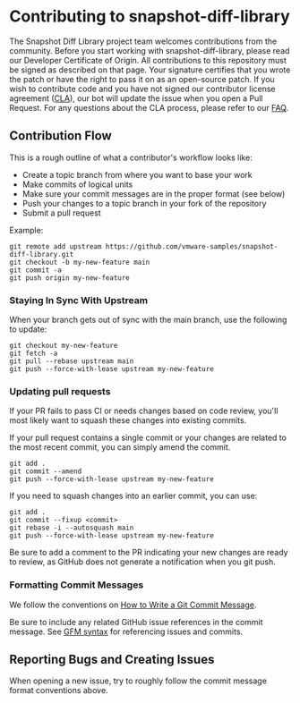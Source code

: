 # Contributing to snapshot-diff-library

The Snapshot Diff Library project team welcomes contributions from the community. Before you start working with snapshot-diff-library, please read our Developer Certificate of Origin. All contributions to this repository must be signed as described on that page. Your signature certifies that you wrote the patch or have the right to pass it on as an open-source patch. If you wish to contribute code and you have not signed our contributor license agreement ([CLA](https://cla.vmware.com/cla/1/preview)), our bot will update the issue when you open a Pull Request. For any questions about the CLA process, please refer to our [FAQ](https://cla.vmware.com/faq).


## Contribution Flow

This is a rough outline of what a contributor's workflow looks like:

- Create a topic branch from where you want to base your work
- Make commits of logical units
- Make sure your commit messages are in the proper format (see below)
- Push your changes to a topic branch in your fork of the repository
- Submit a pull request

Example:

``` shell
git remote add upstream https://github.com/vmware-samples/snapshot-diff-library.git
git checkout -b my-new-feature main
git commit -a
git push origin my-new-feature
```

### Staying In Sync With Upstream

When your branch gets out of sync with the main branch, use the following to update:

``` shell
git checkout my-new-feature
git fetch -a
git pull --rebase upstream main
git push --force-with-lease upstream my-new-feature
```

### Updating pull requests

If your PR fails to pass CI or needs changes based on code review, you'll most likely want to squash these changes into
existing commits.

If your pull request contains a single commit or your changes are related to the most recent commit, you can simply
amend the commit.

``` shell
git add .
git commit --amend
git push --force-with-lease upstream my-new-feature
```

If you need to squash changes into an earlier commit, you can use:

``` shell
git add .
git commit --fixup <commit>
git rebase -i --autosquash main
git push --force-with-lease upstream my-new-feature
```

Be sure to add a comment to the PR indicating your new changes are ready to review, as GitHub does not generate a
notification when you git push.

### Formatting Commit Messages

We follow the conventions on [How to Write a Git Commit Message](http://chris.beams.io/posts/git-commit/).

Be sure to include any related GitHub issue references in the commit message.  See
[GFM syntax](https://guides.github.com/features/mastering-markdown/#GitHub-flavored-markdown) for referencing issues
and commits.

## Reporting Bugs and Creating Issues

When opening a new issue, try to roughly follow the commit message format conventions above.
